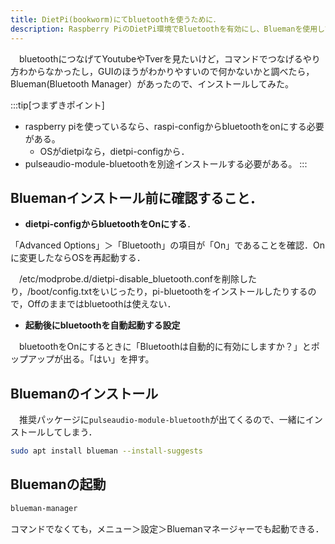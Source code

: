 ```yaml
---
title: DietPi(bookworm)にてbluetoothを使うために．
description: Raspberry PiのDietPi環境でBluetoothを有効にし、Bluemanを使用してデバイスを管理する方法を解説します。必要なパッケージのインストール手順や設定方法を詳しく紹介します。
---
```

　bluetoothにつなげてYoutubeやTverを見たいけど，コマンドでつなげるやり方わからなかったし，GUIのほうがわかりやすいので何かないかと調べたら，Blueman(Bluetooth Manager）があったので、インストールしてみた。

:::tip[つまずきポイント]
- raspberry piを使っているなら、raspi-configからbluetoothをonにする必要がある。
  - OSがdietpiなら，dietpi-configから．
- pulseaudio-module-bluetoothを別途インストールする必要がある。
:::

## Bluemanインストール前に確認すること．
- **dietpi-configからbluetoothをOnにする**．

「Advanced Options」＞「Bluetooth」の項目が「On」であることを確認．Onに変更したならOSを再起動する．

　/etc/modprobe.d/dietpi-disable_bluetooth.confを削除したり，/boot/config.txtをいじったり，pi-bluetoothをインストールしたりするので，Offのままではbluetoothは使えない．

- **起動後にbluetoothを自動起動する設定**

　bluetoothをOnにするときに「Bluetoothは自動的に有効にしますか？」とポップアップが出る。「はい」を押す。

## Bluemanのインストール
　推奨パッケージに`pulseaudio-module-bluetooth`が出てくるので、一緒にインストールしてしまう．
```bash
sudo apt install blueman --install-suggests
```

## Bluemanの起動
```bash
blueman-manager
```
コマンドでなくても，メニュー＞設定＞Bluemanマネージャーでも起動できる．
